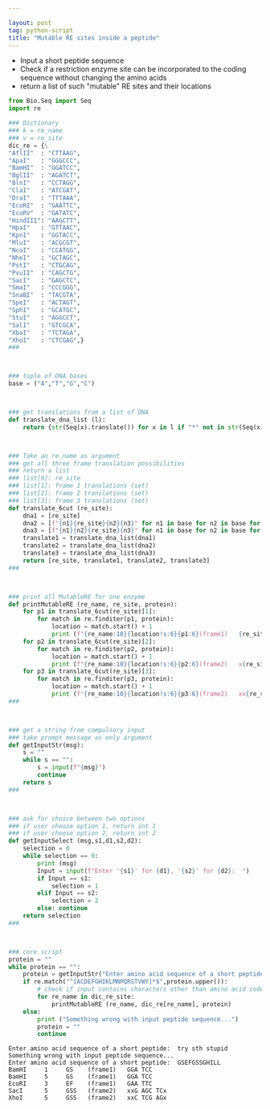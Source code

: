 ```yaml
---

layout: post
tag: python-script
title: "Mutable RE sites inside a peptide"
---
```


- Input a short peptide sequence
- Check if a restriction enzyme site can be incorporated to the coding sequence without changing the amino acids
- return a list of such "mutable" RE sites and their locations

<!--more-->


```python
from Bio.Seq import Seq
import re

### Dictionary
### k = re_name
### v = re_site
dic_re = {\
"AflII"  : "CTTAAG",
"ApaI"   : "GGGCCC",
"BamHI"  : "GGATCC",
"BglII"  : "AGATCT",
"BlnI"   : "CCTAGG",
"ClaI"   : "ATCGAT",
"DraI"   : "TTTAAA",
"EcoRI"  : "GAATTC",
"EcoRV"  : "GATATC",
"HindIII": "AAGCTT",
"HpaI"   : "GTTAAC",
"KpnI"   : "GGTACC",
"MluI"   : "ACGCGT",
"NcoI"   : "CCATGG",
"NheI"   : "GCTAGC",
"PstI"   : "CTGCAG",
"PvuII"  : "CAGCTG",
"SacI"   : "GAGCTC",
"SmaI"   : "CCCGGG",
"SnaBI"  : "TACGTA",
"SpeI"   : "ACTAGT",
"SphI"   : "GCATGC",
"StuI"   : "AGGCCT",
"SalI"   : "GTCGCA",
"XbaI"   : "TCTAGA",
"XhoI"   : "CTCGAG",}
###



### tuple of DNA bases
base = ("A","T","G","C")



### get translations from a list of DNA
def translate_dna_list (l):
    return {str(Seq(x).translate()) for x in l if "*" not in str(Seq(x).translate())}



### Take an re_name as argument
### get all three frame translation possibilities
### return a list
### list[0]: re_site
### list[1]: frame 1 translations (set)
### list[2]: frame 2 translations (set)
### list[3]: frame 3 translations (set)
def translate_6cut (re_site):
    dna1 = [re_site]
    dna2 = [f"{n1}{re_site}{n2}{n3}" for n1 in base for n2 in base for n3 in base]
    dna3 = [f"{n1}{n2}{re_site}{n3}" for n1 in base for n2 in base for n3 in base]
    translate1 = translate_dna_list(dna1)
    translate2 = translate_dna_list(dna2)
    translate3 = translate_dna_list(dna3)
    return [re_site, translate1, translate2, translate3]
###



### print all MutableRE for one enzyme 
def printMutableRE (re_name, re_site, protein):
    for p1 in translate_6cut(re_site)[1]:
        for match in re.finditer(p1, protein):
            location = match.start() + 1
            print (f"{re_name:10}{location!s:6}{p1:6}(frame1)   {re_site[0:3]} {re_site[3:6]}")
    for p2 in translate_6cut(re_site)[2]:
        for match in re.finditer(p2, protein):
            location = match.start() + 1
            print (f"{re_name:10}{location!s:6}{p2:6}(frame2)   x{re_site[0:2]} {re_site[2:5]} {re_site[5:6]}xx")
    for p3 in translate_6cut(re_site)[3]:
        for match in re.finditer(p3, protein):
            location = match.start() + 1
            print (f"{re_name:10}{location!s:6}{p3:6}(frame2)   xx{re_site[0:1]} {re_site[1:4]} {re_site[4:6]}x")
###



### get a string from compulsory input
### take prompt message as only argument
def getInputStr(msg):
    s = ""
    while s == "":
        s = input(f"{msg}")
        continue
    return s
###



### ask for choice between two options
### if user choose option 1, return int 1
### if user choose option 2, return int 2
def getInputSelect (msg,s1,d1,s2,d2):
    selection = 0
    while selection == 0:
        print (msg)
        Input = input(f"Enter '{s1}' for {d1}, '{s2}' for {d2}:  ")
        if Input == s1:
            selection = 1
        elif Input == s2:
            selection = 2
        else: continue
    return selection
###



### core script
protein = ""
while protein == "":
    protein = getInputStr("Enter amino acid sequence of a short peptide:  ")
    if re.match("^[ACDEFGHIKLMNPQRSTVWY]*$",protein.upper()):
        # check if input contains characters other than amino acid codes
        for re_name in dic_re_site:
            printMutableRE (re_name, dic_re[re_name], protein)
    else:
        print ("Something wrong with input peptide sequence...")
        protein = ""
        continue
```

    Enter amino acid sequence of a short peptide:  try sth stupid
    Something wrong with input peptide sequence...
    Enter amino acid sequence of a short peptide:  GSEFGSSGHILL
    BamHI     1     GS    (frame1)   GGA TCC
    BamHI     5     GS    (frame1)   GGA TCC
    EcoRI     3     EF    (frame1)   GAA TTC
    SacI      5     GSS   (frame2)   xxG AGC TCx
    XhoI      5     GSS   (frame2)   xxC TCG AGx
    
